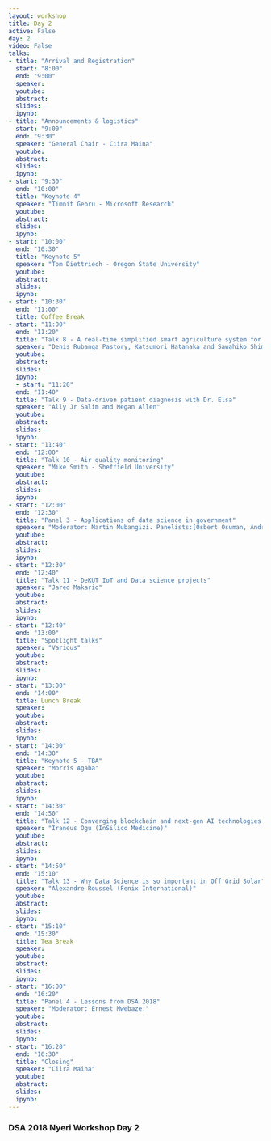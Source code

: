 ```yaml
---
layout: workshop
title: Day 2
active: False
day: 2
video: False
talks:
- title: "Arrival and Registration"
  start: "8:00"
  end: "9:00"
  speaker:
  youtube:
  abstract:
  slides:
  ipynb:
- title: "Announcements & logistics"
  start: "9:00"
  end: "9:30"
  speaker: "General Chair - Ciira Maina"
  youtube:
  abstract:
  slides:
  ipynb:
- start: "9:30"
  end: "10:00"
  title: "Keynote 4"
  speaker: "Timnit Gebru - Microsoft Research"
  youtube:
  abstract:
  slides:
  ipynb:
- start: "10:00"
  end: "10:30"
  title: "Keynote 5"
  speaker: "Tom Diettriech - Oregon State University"
  youtube:
  abstract:
  slides:
  ipynb:
- start: "10:30"
  end: "11:00"
  title: Coffee Break
- start: "11:00"
  end: "11:20"
  title: "Talk 8 - A real-time simplified smart agriculture system for small scale greenhouse farming"
  speaker: "Denis Rubanga Pastory, Katsumori Hatanaka and Sawahiko Shimada"
  youtube:
  abstract:
  slides:
  ipynb:
  - start: "11:20"
  end: "11:40"
  title: "Talk 9 - Data-driven patient diagnosis with Dr. Elsa"
  speaker: "Ally Jr Salim and Megan Allen"
  youtube:
  abstract:
  slides:
  ipynb:
- start: "11:40"
  end: "12:00"
  title: "Talk 10 - Air quality monitoring"
  speaker: "Mike Smith - Sheffield University"
  youtube:
  abstract:
  slides:
  ipynb:
- start: "12:00"
  end: "12:30"
  title: "Panel 3 - Applications of data science in government"
  speaker: "Moderator: Martin Mubangizi. Panelists:[Osbert Osuman, Andrew, Tom Diettriech, Timnit Gebru]"
  youtube:
  abstract:
  slides:
  ipynb:
- start: "12:30"
  end: "12:40"
  title: "Talk 11 - DeKUT IoT and Data science projects"
  speaker: "Jared Makario"
  youtube:
  abstract:
  slides:
  ipynb:
- start: "12:40"
  end: "13:00"
  title: "Spotlight talks"
  speaker: "Various"
  youtube:
  abstract:
  slides:
  ipynb:
- start: "13:00"
  end: "14:00"
  title: Lunch Break
  speaker:
  youtube:
  abstract:
  slides:
  ipynb:
- start: "14:00"
  end: "14:30"
  title: "Keynote 5 - TBA"
  speaker: "Morris Agaba"
  youtube:
  abstract:
  slides:
  ipynb:
- start: "14:30"
  end: "14:50"
  title: "Talk 12 - Converging blockchain and next-gen AI technologies for biomedical research"
  speaker: "Iraneus Ogu (InSilico Medicine)"
  youtube:
  abstract:
  slides:
  ipynb:
- start: "14:50"
  end: "15:10"
  title: "Talk 13 - Why Data Science is so important in Off Grid Solar"
  speaker: "Alexandre Roussel (Fenix International)"
  youtube:
  abstract:
  slides:
  ipynb:
- start: "15:10"
  end: "15:30"
  title: Tea Break
  speaker:
  youtube:
  abstract:
  slides:
  ipynb:
- start: "16:00"
  end: "16:20"
  title: "Panel 4 - Lessons from DSA 2018"
  speaker: "Moderator: Ernest Mwebaze."
  youtube:
  abstract:
  slides:
  ipynb:
- start: "16:20"
  end: "16:30"
  title: "Closing"
  speaker: "Ciira Maina"
  youtube:
  abstract:
  slides:
  ipynb:
---
```


<h3> <b>DSA 2018 Nyeri Workshop Day 2 </b></h3>
